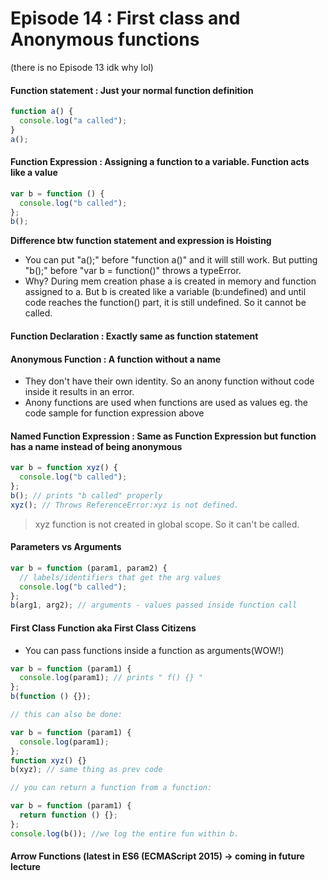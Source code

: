 # Episode 14 : First class and Anonymous functions

(there is no Episode 13 idk why lol)

#### Function statement : Just your normal function definition

```javascript
function a() {
  console.log("a called");
}
a();
```

#### Function Expression : Assigning a function to a variable. Function acts like a value

```javascript
var b = function () {
  console.log("b called");
};
b();
```

**Difference btw function statement and expression is Hoisting**

- You can put "a();" before "function a()" and it will still work. But putting "b();" before "var b = function()" throws a typeError.
- Why? During mem creation phase a is created in memory and function assigned to a. But b is created like a variable (b:undefined) and until code reaches the function()
  part, it is still undefined. So it cannot be called.

#### Function Declaration : Exactly same as function statement

#### Anonymous Function : A function without a name

- They don't have their own identity. So an anony function without code inside it results in an error.
- Anony functions are used when functions are used as values eg. the code sample for function expression above

#### Named Function Expression : Same as Function Expression but function has a name instead of being anonymous

```javascript
var b = function xyz() {
  console.log("b called");
};
b(); // prints "b called" properly
xyz(); // Throws ReferenceError:xyz is not defined.
```

> xyz function is not created in global scope. So it can't be called.

#### Parameters vs Arguments

```javascript
var b = function (param1, param2) {
  // labels/identifiers that get the arg values
  console.log("b called");
};
b(arg1, arg2); // arguments - values passed inside function call
```

#### First Class Function aka First Class Citizens

- You can pass functions inside a function as arguments(WOW!)

```javascript
var b = function (param1) {
  console.log(param1); // prints " f() {} "
};
b(function () {});

// this can also be done:

var b = function (param1) {
  console.log(param1);
};
function xyz() {}
b(xyz); // same thing as prev code

// you can return a function from a function:

var b = function (param1) {
  return function () {};
};
console.log(b()); //we log the entire fun within b.
```

#### Arrow Functions (latest in ES6 (ECMAScript 2015) -> coming in future lecture
